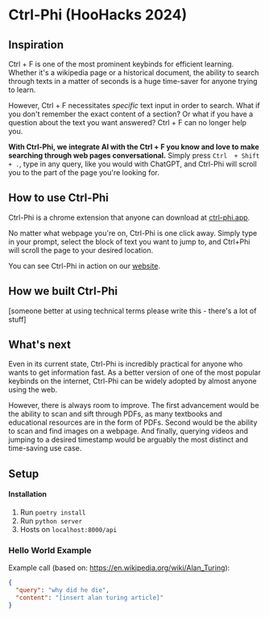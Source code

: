 # Ctrl-Phi (HooHacks 2024)

## Inspiration

Ctrl + F is one of the most prominent keybinds for efficient learning. Whether it's a wikipedia page or a historical document, the ability to search through texts in a matter of seconds is a huge time-saver for anyone trying to learn. 

However, Ctrl + F necessitates <i>specific</i> text input in order to search. What if you don't remember the exact content of a section? Or what if you have a question about the text you want answered? Ctrl + F can no longer help you.

<b>With Ctrl-Phi, we integrate AI with the Ctrl + F you know and love to make searching through web pages conversational.</b> Simply press `Ctrl  + Shift + .`, type in any query, like you would with ChatGPT, and Ctrl-Phi will scroll you to the part of the page you're looking for.


## How to use Ctrl-Phi
Ctrl-Phi is a chrome extension that anyone can download at [ctrl-phi.app](https://ctrl-phi.app).

No matter what webpage you're on, Ctrl-Phi is one click away. Simply type in your prompt, select the block of text you want to jump to, and Ctrl+Phi will scroll the page to your desired location.

You can see Ctrl-Phi in action on our [website](https://ctrl-phi.app).

## How we built Ctrl-Phi
[someone better at using technical terms please write this - there's a lot of stuff]


## What's next
Even in its current state, Ctrl-Phi is incredibly practical for anyone who wants to get information fast. As a better version of one of the most popular keybinds on the internet, Ctrl-Phi can be widely adopted by almost anyone using the web.

However, there is always room to improve. The first advancement would be the ability to scan and sift through PDFs, as many textbooks and educational resources are in the form of PDFs. Second would be the ability to scan and find images on a webpage. And finally, querying videos and jumping to a desired timestamp would be arguably the most distinct and time-saving use case.


## Setup
#### Installation
1. Run `poetry install`
2. Run `python server`
3. Hosts on `localhost:8000/api`

### Hello World Example

Example call (based on: https://en.wikipedia.org/wiki/Alan_Turing):
```json
{
  "query": "why did he die", 
  "content": "[insert alan turing article]"
}
```